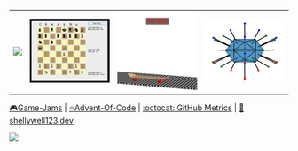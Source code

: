 
<table>
<tr>
<td>
  
<a href="https://shellywell123.github.io/Grind-Boy.gb/build/web/index.html">
  <img src="https://github.com/Shellywell123/Grind-Boy.gb/blob/GB-Studio-3.1/assets/screenshots/DemoV1.1.gif" width="175" />
</a>
  
</pre>
</td>
<td>
  
<a href="https://github.com/Shellywell123/ChessNut">
  <img src="https://github.com/Shellywell123/ChessNut/blob/Master/assets/screenshots/capture01.gif" width="175" />
</a>
  
</pre>
</td>
<td>

<a href="https://github.com/Shellywell123/SKanimATE">
  <img src="https://github.com/Shellywell123/SKanimATE/blob/master/Images/gifs/Hardflip.gif" width="175" />
  <!--
   //<img src="https://github.com/Shellywell123/Skate-3-Texture-Tools/blob/main/docs/Images/Custom_TShirt_RiseUp.png" width="175" />
-->
</a>


</pre>
</td>
<td>

<a href="https://shellywell123.github.io/PyCrystallography/index.html">
   <img src="https://github.com/Shellywell123/PyCrystallography/blob/gh-pages/PyCrystallography/Images/face_normals_tetrakis-transparent.gif" width="175" />
</a>


</td>
</tr>
</table>

[🎮Game-Jams](https://github.com/Shellywell123/Game-Jams) | [⭐Advent-Of-Code](https://github.com/Shellywell123/AdventOfCode) | [:octocat: GitHub Metrics](https://github.com/Shellywell123/metrics/blob/main/README.md) | [🔗 shellywell123.dev](https://shellywell123.dev)


<a href="(https://github.com/Shellywell123/metrics/blob/main/README.md">
   <img src="[https://github.com/Shellywell123/PyCrystallography/blob/gh-pages/PyCrystallography/Images/face_normals_tetrakis-transparent.gif](https://github.com/Shellywell123/metrics/blob/output/github-contribution-grid-snake-dark.svg)" width="175" />
</a>

